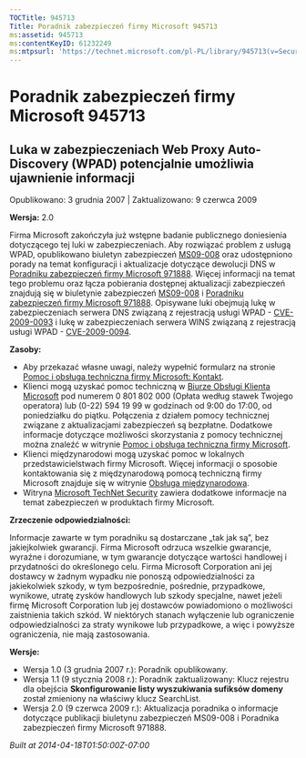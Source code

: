 ```yaml
---
TOCTitle: 945713
Title: Poradnik zabezpieczeń firmy Microsoft 945713
ms:assetid: 945713
ms:contentKeyID: 61232249
ms:mtpsurl: 'https://technet.microsoft.com/pl-PL/library/945713(v=Security.10)'
---
```


Poradnik zabezpieczeń firmy Microsoft 945713
============================================

Luka w zabezpieczeniach Web Proxy Auto-Discovery (WPAD) potencjalnie umożliwia ujawnienie informacji
----------------------------------------------------------------------------------------------------

Opublikowano: 3 grudnia 2007 | Zaktualizowano: 9 czerwca 2009

**Wersja:** 2.0

Firma Microsoft zakończyła już wstępne badanie publicznego doniesienia dotyczącego tej luki w zabezpieczeniach. Aby rozwiązać problem z usługą WPAD, opublikowano biuletyn zabezpieczeń [MS09-008](http://go.microsoft.com/fwlink/?linkid=139821) oraz udostępniono porady na temat konfiguracji i aktualizacje dotyczące dewolucji DNS w [Poradniku zabezpieczeń firmy Microsoft 971888](http://technet.microsoft.com/security/advisory/971888). Więcej informacji na temat tego problemu oraz łącza pobierania dostępnej aktualizacji zabezpieczeń znajdują się w biuletynie zabezpieczeń [MS09-008](http://go.microsoft.com/fwlink/?linkid=139821) i [Poradniku zabezpieczeń firmy Microsoft 971888](http://technet.microsoft.com/security/advisory/971888). Opisywane luki obejmują lukę w zabezpieczeniach serwera DNS związaną z rejestracją usługi WPAD - [CVE-2009-0093](http://www.cve.mitre.org/cgi-bin/cvename.cgi?name=cve-2009-0093) i lukę w zabezpieczeniach serwera WINS związaną z rejestracją usługi WPAD - [CVE-2009-0094](http://www.cve.mitre.org/cgi-bin/cvename.cgi?name=cve-2009-0094).

**Zasoby:**

-   Aby przekazać własne uwagi, należy wypełnić formularz na stronie [Pomoc i obsługa techniczna firmy Microsoft: Kontakt](https://support.microsoft.com/common/survey.aspx?scid=sw;en;1257&amp;showpage=1&amp;ws=technet&amp;sd=tech).  
-   Klienci mogą uzyskać pomoc techniczną w [Biurze Obsługi Klienta Microsoft](http://go.microsoft.com/fwlink/?linkid=21131) pod numerem 0 801 802 000 (Opłata według stawek Twojego operatora) lub (0-22) 594 19 99 w godzinach od 9:00 do 17:00, od poniedziałku do piątku. Połączenia z działem pomocy technicznej związane z aktualizacjami zabezpieczeń są bezpłatne. Dodatkowe informacje dotyczące możliwości skorzystania z pomocy technicznej można znaleźć w witrynie [Pomoc i obsługa techniczna firmy Microsoft](http://support.microsoft.com/?ln=pl).  
-   Klienci międzynarodowi mogą uzyskać pomoc w lokalnych przedstawicielstwach firmy Microsoft. Więcej informacji o sposobie kontaktowania się z międzynarodową pomocą techniczną firmy Microsoft znajduje się w witrynie [Obsługa międzynarodowa](http://go.microsoft.com/fwlink/?linkid=21155).  
-   Witryna [Microsoft TechNet Security](http://go.microsoft.com/fwlink/?linkid=21132) zawiera dodatkowe informacje na temat zabezpieczeń w produktach firmy Microsoft.  

**Zrzeczenie odpowiedzialności:**

Informacje zawarte w tym poradniku są dostarczane „tak jak są”, bez jakiejkolwiek gwarancji. Firma Microsoft odrzuca wszelkie gwarancje, wyraźne i dorozumiane, w tym gwarancje dotyczące wartości handlowej i przydatności do określonego celu. Firma Microsoft Corporation ani jej dostawcy w żadnym wypadku nie ponoszą odpowiedzialności za jakiekolwiek szkody, w tym bezpośrednie, pośrednie, przypadkowe, wynikowe, utratę zysków handlowych lub szkody specjalne, nawet jeżeli firmę Microsoft Corporation lub jej dostawców powiadomiono o możliwości zaistnienia takich szkód. W niektórych stanach wyłączenie lub ograniczenie odpowiedzialności za straty wynikowe lub przypadkowe, a więc i powyższe ograniczenia, nie mają zastosowania.

**Wersje:**

-   Wersja 1.0 (3 grudnia 2007 r.): Poradnik opublikowany.  
-   Wersja 1.1 (9 stycznia 2008 r.): Poradnik zaktualizowany: Klucz rejestru dla obejścia **Skonfigurowanie listy wyszukiwania sufiksów domeny** został zmieniony na właściwy klucz SearchList.  
-   Wersja 2.0 (9 czerwca 2009 r.): Aktualizacja poradnika o informacje dotyczące publikacji biuletynu zabezpieczeń MS09-008 i Poradnika zabezpieczeń firmy Microsoft 971888.  

*Built at 2014-04-18T01:50:00Z-07:00*

